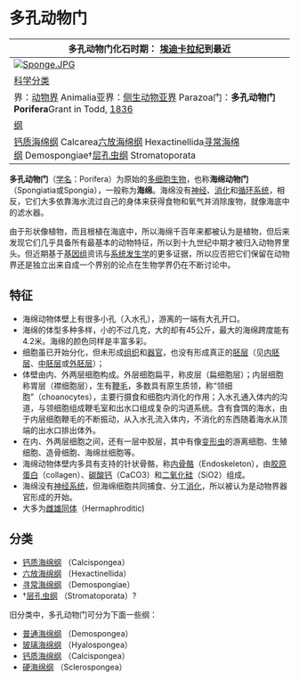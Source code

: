 # 多孔动物门

| 多孔动物门化石时期： [埃迪卡拉纪](https://zh.wikipedia.org/wiki/%E5%9F%83%E8%BF%AA%E5%8D%A1%E6%8B%89%E7%BA%AA)到最近 |
| ---------------------------------------- |
| [![Sponge.JPG](https://upload.wikimedia.org/wikipedia/commons/thumb/b/be/Sponge.JPG/250px-Sponge.JPG)](https://zh.wikipedia.org/wiki/File:Sponge.JPG) |
| [科学分类](https://zh.wikipedia.org/wiki/%E7%A7%91%E5%AD%B8%E5%88%86%E9%A1%9E) |
| 界：[动物界](https://zh.wikipedia.org/wiki/%E5%8A%A8%E7%89%A9%E7%95%8C) Animalia亚界：[侧生动物亚界](https://zh.wikipedia.org/wiki/%E5%81%B4%E7%94%9F%E5%8B%95%E7%89%A9%E4%BA%9E%E7%95%8C) Parazoa门：**多孔动物门 Porifera**Grant in Todd, [1836](https://zh.wikipedia.org/wiki/1836%E5%B9%B4) |
| [纲](https://zh.wikipedia.org/wiki/%E7%B6%B1_(%E7%94%9F%E7%89%A9)) |
| [钙质海绵纲](https://zh.wikipedia.org/wiki/%E9%92%99%E8%B4%A8%E6%B5%B7%E7%BB%B5%E7%BA%B2) Calcarea[六放海绵纲](https://zh.wikipedia.org/wiki/%E5%85%AD%E6%94%BE%E6%B5%B7%E7%BB%B5%E7%BA%B2) Hexactinellida[寻常海绵纲](https://zh.wikipedia.org/wiki/%E5%AF%BB%E5%B8%B8%E6%B5%B7%E7%BB%B5%E7%BA%B2) Demospongiae†[层孔虫纲](https://zh.wikipedia.org/w/index.php?title=%E5%B1%A4%E5%AD%94%E8%9F%B2%E7%B6%B1&action=edit&redlink=1) Stromatoporata |

**多孔动物门**（[学名](https://zh.wikipedia.org/wiki/%E5%AD%B8%E5%90%8D)：Porifera）为原始的[多细胞生物](https://zh.wikipedia.org/wiki/%E5%A4%9A%E7%B4%B0%E8%83%9E%E7%94%9F%E7%89%A9)，也称**海绵动物门**（Spongiatia或Spongia），一般称为**海绵**。海绵没有[神经](https://zh.wikipedia.org/wiki/%E7%A5%9E%E7%BB%8F%E7%B3%BB%E7%BB%9F)、[消化](https://zh.wikipedia.org/wiki/%E6%B6%88%E5%8C%96%E7%B3%BB%E7%BB%9F)和[循环系统](https://zh.wikipedia.org/wiki/%E5%BE%AA%E7%8E%AF%E7%B3%BB%E7%BB%9F)，相反，它们大多依靠海水流过自己的身体来获得食物和氧气并消除废物，就像海底中的滤水器。

由于形状像植物，而且根植在海底中，所以海绵千百年来都被认为是植物，但后来发现它们几乎具备所有最基本的动物特征，所以到十九世纪中期才被归入动物界里头。但近期基于[基因组](https://zh.wikipedia.org/wiki/%E5%9F%BA%E5%9B%A0%E7%B5%84)资讯与[系统发生学](https://zh.wikipedia.org/wiki/%E7%B3%BB%E7%BB%9F%E5%8F%91%E7%94%9F%E5%AD%A6)的更多证据，所以应否把它们保留在动物界还是独立出来自成一个界别的论点在生物学界仍在不断讨论中。

## 特征

- 海绵动物体壁上有很多小孔（入水孔），游离的一端有大孔开口。
- 海绵的体型多种多样，小的不过几克，大的却有45公斤，最大的海绵跨度能有4.2米。海绵的颜色同样是丰富多彩。
- 细胞虽已开始分化，但未形成[组织](https://zh.wikipedia.org/wiki/%E7%BB%84%E7%BB%87)和[器官](https://zh.wikipedia.org/wiki/%E5%99%A8%E5%AE%98)，也没有形成真正的[胚层](https://zh.wikipedia.org/wiki/%E8%83%9A%E5%B1%82)（见[内胚层](https://zh.wikipedia.org/wiki/%E5%86%85%E8%83%9A%E5%B1%82)、[中胚层](https://zh.wikipedia.org/wiki/%E4%B8%AD%E8%83%9A%E5%B1%82)或[外胚层](https://zh.wikipedia.org/wiki/%E5%A4%96%E8%83%9A%E5%B1%82)）；
- 体壁由内、外两层细胞构成。外层细胞扁平，称皮层（扁细胞层）；内层细胞称胃层（襟细胞层），生有[鞭毛](https://zh.wikipedia.org/wiki/%E9%9E%AD%E6%AF%9B)，多数具有原生质领，称“领细胞”（choanocytes），主要行摄食和细胞内消化的作用；入水孔通入体内的沟道，与领细胞组成鞭毛室和出水口组成复杂的沟道系统。含有食饵的海水，由于内层细胞鞭毛的不断振动，从入水孔流入体内，不消化的东西随着海水从顶端的出水口排出体外。
- 在内、外两层细胞之间，还有一层中胶层，其中有像[变形虫](https://zh.wikipedia.org/wiki/%E5%8F%98%E5%BD%A2%E8%99%AB)的游离细胞、生殖细胞、造骨细胞、海绵丝细胞等。
- 海绵动物体壁内多具有支持的针状骨骼，称[内骨骼](https://zh.wikipedia.org/wiki/%E5%85%A7%E9%AA%A8%E9%AA%BC)（Endoskeleton），由[胶原蛋白](https://zh.wikipedia.org/wiki/%E8%86%A0%E5%8E%9F%E8%9B%8B%E7%99%BD)（collagen）、[碳酸钙](https://zh.wikipedia.org/wiki/%E7%A2%B3%E9%85%B8%E9%88%A3)（CaCO3）和[二氧化硅](https://zh.wikipedia.org/wiki/%E4%BA%8C%E6%B0%A7%E5%8C%96%E7%A1%85)（SiO2）组成。
- 海绵没有[神经系统](https://zh.wikipedia.org/wiki/%E7%A5%9E%E7%BB%8F%E7%B3%BB%E7%BB%9F)，但海绵细胞共同捕食、分工[消化](https://zh.wikipedia.org/wiki/%E6%B6%88%E5%8C%96)，所以被认为是动物界器官形成的开始。
- 大多为[雌雄同体](https://zh.wikipedia.org/wiki/%E9%9B%8C%E9%9B%84%E5%90%8C%E9%AB%94)（Hermaphroditic)

## 分类

- [钙质海绵纲](https://zh.wikipedia.org/wiki/%E9%92%99%E8%B4%A8%E6%B5%B7%E7%BB%B5%E7%BA%B2) （Calcispongea）
- [六放海绵纲](https://zh.wikipedia.org/wiki/%E5%85%AD%E6%94%BE%E6%B5%B7%E7%BB%B5%E7%BA%B2) （Hexactinellida）
- [寻常海绵纲](https://zh.wikipedia.org/wiki/%E5%AF%BB%E5%B8%B8%E6%B5%B7%E7%BB%B5%E7%BA%B2) （Demospongiae）
- †[层孔虫纲](https://zh.wikipedia.org/w/index.php?title=%E5%B1%A4%E5%AD%94%E8%9F%B2%E7%B6%B1&action=edit&redlink=1) （Stromatoporata）?

旧分类中，多孔动物门可分为下面一些纲：

- [普通海绵纲](https://zh.wikipedia.org/wiki/%E6%99%AE%E9%80%9A%E6%B5%B7%E7%BB%B5%E7%BA%B2) （Demospongea）
- [玻璃海绵纲](https://zh.wikipedia.org/w/index.php?title=%E7%8E%BB%E7%92%83%E6%B5%B7%E7%BB%B5%E7%BA%B2&action=edit&redlink=1) （Hyalospongea）
- [钙质海绵纲](https://zh.wikipedia.org/wiki/%E9%92%99%E8%B4%A8%E6%B5%B7%E7%BB%B5%E7%BA%B2) （Calcispongea）
- [硬海绵纲](https://zh.wikipedia.org/wiki/%E7%A1%AC%E6%B5%B7%E7%BB%B5%E7%BA%B2) （Sclerospongea）

